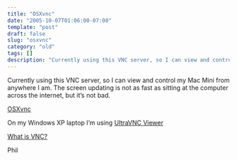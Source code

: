 ```yaml
---
title: "OSXvnc"
date: "2005-10-07T01:06:00-07:00"
template: "post"
draft: false
slug: "osxvnc"
category: "old"
tags: []
description: "Currently using this VNC server, so I can view and control my Mac Mini from anywhere I am. The screen updating is not as fast as sitting at the computer across"
---
```

Currently using this VNC server, so I can view and control my Mac Mini from anywhere I am. The screen updating is not as fast as sitting at the computer across the internet, but it’s not bad.  
  
[OSXvnc](https://www.redstonesoftware.com/vnc.html)

On my Windows XP laptop I’m using [UltraVNC Viewer](https://ultravnc.sourceforge.net/)

[What is VNC?](https://en.wikipedia.org/wiki/Virtual_Network_Computing)

Phil

